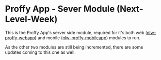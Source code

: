 # Proffy App - Sever Module (Next-Level-Week)

This is the Proffy App's server side module, required for it's both web ([nlw-proffy-webapp](https://github.com/joaokbmartins/nlw-proffy-webapp)) and mobile ([nlw-proffy-mobileapp](https://github.com/joaokbmartins/nlw-proffy-mobileapp)) modules to run.

As the other two modules are still being incremented, there are some updates coming to this one as well.
